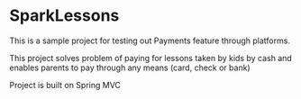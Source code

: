 SparkLessons
============
This is a sample project for testing out Payments feature through platforms. 

This project solves problem of paying for lessons taken by kids by cash and enables parents to pay through any means
(card, check or bank)

Project is built on Spring MVC
